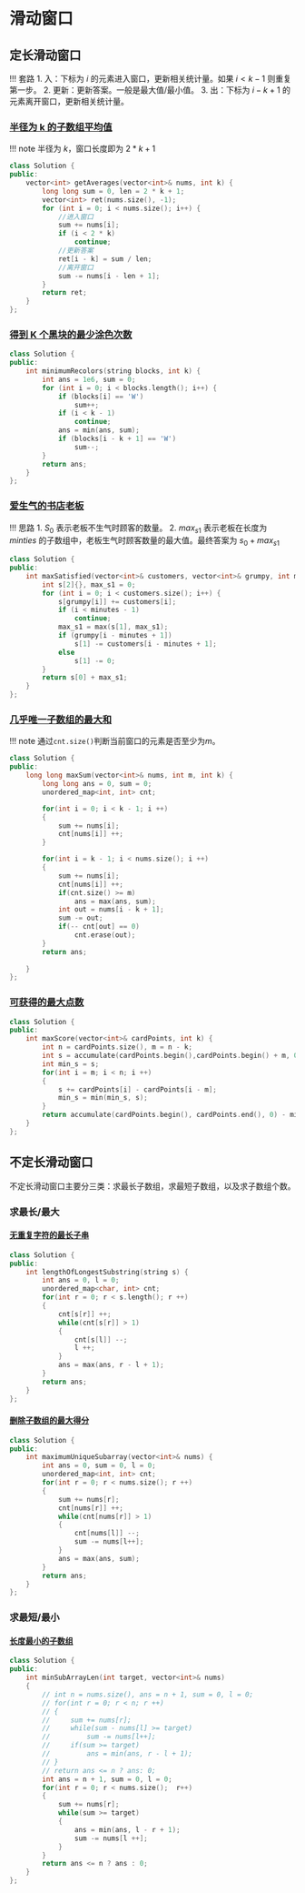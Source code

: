 # 滑动窗口

## 定长滑动窗口

!!! 套路
    1. 入：下标为 $i$ 的元素进入窗口，更新相关统计量。如果 $i<k-1$ 则重复第一步。
    2. 更新：更新答案。一般是最大值/最小值。
    3. 出：下标为 $i-k+1$ 的元素离开窗口，更新相关统计量。

### [半径为 k 的子数组平均值](https://leetcode.cn/problems/k-radius-subarray-averages/description/)

!!! note
    半径为 $k$，窗口长度即为 $2*k+1$

```C++
class Solution {
public:
    vector<int> getAverages(vector<int>& nums, int k) {
        long long sum = 0, len = 2 * k + 1;
        vector<int> ret(nums.size(), -1);
        for (int i = 0; i < nums.size(); i++) {
            //进入窗口
            sum += nums[i];
            if (i < 2 * k)
                continue;
            //更新答案
            ret[i - k] = sum / len;
            //离开窗口
            sum -= nums[i - len + 1];
        }
        return ret;
    }
};
```

### [得到 K 个黑块的最少涂色次数](https://leetcode.cn/problems/minimum-recolors-to-get-k-consecutive-black-blocks/description/)

```C++
class Solution {
public:
    int minimumRecolors(string blocks, int k) {
        int ans = 1e6, sum = 0;
        for (int i = 0; i < blocks.length(); i++) {
            if (blocks[i] == 'W')
                sum++;
            if (i < k - 1)
                continue;
            ans = min(ans, sum);
            if (blocks[i - k + 1] == 'W')
                sum--;
        }
        return ans;
    }
};
```

### [爱生气的书店老板](https://leetcode.cn/problems/grumpy-bookstore-owner/description/)

!!! 思路
    1. $S_0$ 表示老板不生气时顾客的数量。
    2. $max_{s1}$ 表示老板在长度为 $minties$ 的子数组中，老板生气时顾客数量的最大值。最终答案为 $s_0 + max_{s1}$

```C++
class Solution {
public:
    int maxSatisfied(vector<int>& customers, vector<int>& grumpy, int minutes) {
        int s[2]{}, max_s1 = 0;
        for (int i = 0; i < customers.size(); i++) {
            s[grumpy[i]] += customers[i];
            if (i < minutes - 1)
                continue;
            max_s1 = max(s[1], max_s1);
            if (grumpy[i - minutes + 1])
                s[1] -= customers[i - minutes + 1];
            else
                s[1] -= 0;
        }
        return s[0] + max_s1;
    }
};
```

### [几乎唯一子数组的最大和](https://leetcode.cn/problems/maximum-sum-of-almost-unique-subarray/description/)

!!! note
    通过`cnt.size()`判断当前窗口的元素是否至少为$m$。


```C++
class Solution {
public:
    long long maxSum(vector<int>& nums, int m, int k) {
        long long ans = 0, sum = 0;
        unordered_map<int, int> cnt;

        for(int i = 0; i < k - 1; i ++)
        {
            sum += nums[i];
            cnt[nums[i]] ++;
        }

        for(int i = k - 1; i < nums.size(); i ++)
        {
            sum += nums[i];
            cnt[nums[i]] ++;
            if(cnt.size() >= m)
                ans = max(ans, sum);
            int out = nums[i - k + 1];
            sum -= out;
            if(-- cnt[out] == 0)
                cnt.erase(out);            
        }
        return ans;
        
    }
};
```

### [可获得的最大点数](https://leetcode.cn/problems/maximum-points-you-can-obtain-from-cards/description/)

```C++
class Solution {
public:
    int maxScore(vector<int>& cardPoints, int k) {
        int n = cardPoints.size(), m = n - k;
        int s = accumulate(cardPoints.begin(),cardPoints.begin() + m, 0);
        int min_s = s;
        for(int i = m; i < n; i ++)
        {
            s += cardPoints[i] - cardPoints[i - m];
            min_s = min(min_s, s);
        }
        return accumulate(cardPoints.begin(), cardPoints.end(), 0) - min_s;
    }
};
```


## 不定长滑动窗口

不定长滑动窗口主要分三类：求最长子数组，求最短子数组，以及求子数组个数。

### 求最长/最大

#### [无重复字符的最长子串](https://leetcode.cn/problems/longest-substring-without-repeating-characters/description/)

```C++
class Solution {
public:
    int lengthOfLongestSubstring(string s) {
        int ans = 0, l = 0;
        unordered_map<char, int> cnt;
        for(int r = 0; r < s.length(); r ++)
        {
            cnt[s[r]] ++;
            while(cnt[s[r]] > 1)
            {
                cnt[s[l]] --;
                l ++;
            }
            ans = max(ans, r - l + 1);
        }
        return ans;
    }
};
```

#### [删除子数组的最大得分](https://leetcode.cn/problems/maximum-erasure-value/description/)

```C++
class Solution {
public:
    int maximumUniqueSubarray(vector<int>& nums) {
        int ans = 0, sum = 0, l = 0;
        unordered_map<int, int> cnt;
        for(int r = 0; r < nums.size(); r ++)
        {
            sum += nums[r];
            cnt[nums[r]] ++;
            while(cnt[nums[r]] > 1)
            {
                cnt[nums[l]] --;
                sum -= nums[l++];
            }
            ans = max(ans, sum);
        }
        return ans;
    }
};
```

### 求最短/最小

#### [长度最小的子数组](https://leetcode.cn/problems/minimum-size-subarray-sum/)

```C++
class Solution {
public:
    int minSubArrayLen(int target, vector<int>& nums)
    {
        // int n = nums.size(), ans = n + 1, sum = 0, l = 0;
        // for(int r = 0; r < n; r ++)
        // {
        //     sum += nums[r];
        //     while(sum - nums[l] >= target)
        //         sum -= nums[l++];
        //     if(sum >= target)
        //         ans = min(ans, r - l + 1);
        // }
        // return ans <= n ? ans: 0;
        int ans = n + 1, sum = 0, l = 0;
        for(int r = 0; r < nums.size();  r++)
        {
            sum += nums[r];
            while(sum >= target)
            {
                ans = min(ans, l - r + 1);
                sum -= nums[l ++];
            }
        }
        return ans <= n ? ans : 0;
    }
};
```